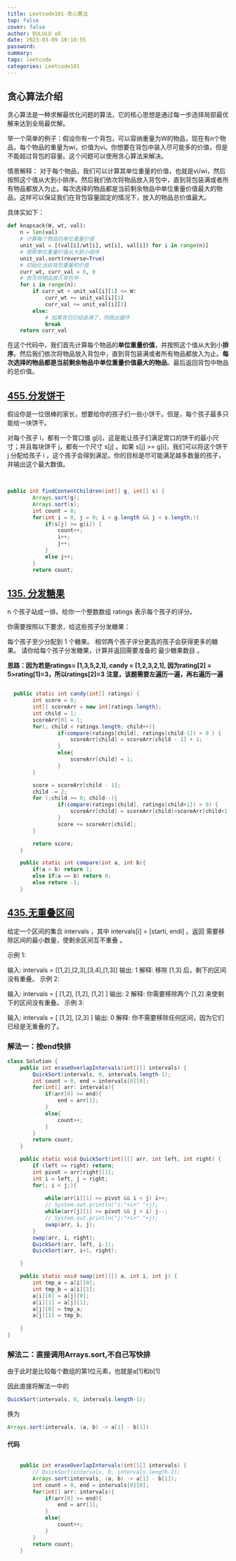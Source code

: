 ```yaml
---
title: Leetcode101-贪心算法
top: false
cover: false
author: DULULU oO
date: 2023-03-09 10:10:55
password:
summary:
tags: leetcode
categories: Leetcode101
---
```


## 贪心算法介绍

贪心算法是一种求解最优化问题的算法，它的核心思想是通过每一步选择局部最优解来达到全局最优解。

举一个简单的例子：假设你有一个背包，可以容纳重量为W的物品，现在有n个物品，每个物品的重量为wi，价值为vi。你想要在背包中装入尽可能多的价值，但是不能超过背包的容量。这个问题可以使用贪心算法来解决。

情景解释：
对于每个物品，我们可以计算其单位重量的价值，也就是vi/wi，然后按照这个值从大到小排序。然后我们依次将物品放入背包中，直到背包装满或者所有物品都放入为止。每次选择的物品都是当前剩余物品中单位重量价值最大的物品，这样可以保证我们在背包容量固定的情况下，放入的物品总价值最大。

具体实如下：
```python
def knapsack(W, wt, val):
    n = len(val)
    # 计算每个物品的单位重量价值
    unit_val = [(val[i]/wt[i], wt[i], val[i]) for i in range(n)]
    # 按照单位重量价值从大到小排序
    unit_val.sort(reverse=True)
    # 初始化当前背包重量和价值
    curr_wt, curr_val = 0, 0
    # 依次将物品放入背包中
    for i in range(n):
        if curr_wt + unit_val[i][1] <= W:
            curr_wt += unit_val[i][1]
            curr_val += unit_val[i][2]
        else:
            # 如果背包已经装满了，则跳出循环
            break
    return curr_val

```

在这个代码中，我们首先计算每个物品的**单位重量价值**，并按照这个值从大到小**排序**。然后我们依次将物品放入背包中，直到背包装满或者所有物品都放入为止。**每次选择的物品都是当前剩余物品中单位重量价值最大的物品**。最后返回背包中物品的总价值。

## [455.分发饼干](https://leetcode.cn/problems/assign-cookies/)

假设你是一位很棒的家长，想要给你的孩子们一些小饼干。但是，每个孩子最多只能给一块饼干。

对每个孩子 i，都有一个胃口值 g[i]，这是能让孩子们满足胃口的饼干的最小尺寸；并且每块饼干 j，都有一个尺寸 s[j] 。如果 s[j] >= g[i]，我们可以将这个饼干 j 分配给孩子 i ，这个孩子会得到满足。你的目标是尽可能满足越多数量的孩子，并输出这个最大数值。

 
```java
public int findContentChildren(int[] g, int[] s) {
        Arrays.sort(g);
        Arrays.sort(s);
        int count = 0;
        for(int i = 0, j = 0; i < g.length && j < s.length;){
            if(s[j] >= g[i]) {
                count++;
                i++;
                j++;
            }
            else j++;
        }
        return count;
```


## [135. 分发糖果](https://leetcode.cn/problems/candy)


n 个孩子站成一排。给你一个整数数组 ratings 表示每个孩子的评分。

你需要按照以下要求，给这些孩子分发糖果：

每个孩子至少分配到 1 个糖果。
相邻两个孩子评分更高的孩子会获得更多的糖果。
请你给每个孩子分发糖果，计算并返回需要准备的 最少糖果数目 。



**思路：因为若是ratings= [1,3,5,2,1], candy = [1,2,3,2,1], 因为rating[2] = 5>rating[1]=3，所以ratings[2]=3**
**注意，该题需要左遍历一遍，再右遍历一遍**

```java

  public static int candy(int[] ratings) {
        int score = 0;
        int[] scoreArr = new int[ratings.length];
        int child = 1;
        scoreArr[0] = 1;
        for(; child < ratings.length; child++){
                if(compare(ratings[child], ratings[child-1]) > 0 ) {
                    scoreArr[child] = scoreArr[child - 1] + 1;
                }
                else{
                    scoreArr[child] = 1;
                }
        }

        score = scoreArr[child - 1];
        child -= 2;
        for (;child >= 0; child--){
                if(compare(ratings[child], ratings[child+1]) > 0) {
                    scoreArr[child] = scoreArr[child]>scoreArr[child+1]? scoreArr[child]:(scoreArr[child+1] + 1);
                }
                score += scoreArr[child];
        }

        return score;
    }

    public static int compare(int a, int b){
        if(a > b) return 1;
        else if(a == b) return 0;
        else return -1;
    }
```

## [435.无重叠区间](https://leetcode.cn/problems/non-overlapping-intervals)

给定一个区间的集合 intervals ，其中 intervals[i] = [starti, endi] 。返回 需要移除区间的最小数量，使剩余区间互不重叠 。

示例 1:

输入: intervals = [[1,2],[2,3],[3,4],[1,3]]
输出: 1
解释: 移除 [1,3] 后，剩下的区间没有重叠。
示例 2:

输入: intervals = [ [1,2], [1,2], [1,2] ]
输出: 2
解释: 你需要移除两个 [1,2] 来使剩下的区间没有重叠。
示例 3:

输入: intervals = [ [1,2], [2,3] ]
输出: 0
解释: 你不需要移除任何区间，因为它们已经是无重叠的了。


### 解法一：按end快排

```java
class Solution {
    public int eraseOverlapIntervals(int[][] intervals) {
        QuickSort(intervals, 0, intervals.length-1);
        int count = 0, end = intervals[0][0];
        for(int[] arr: intervals){
            if(arr[0] >= end){
                end = arr[1];
            }
            else{
                count++;
            }
        }
        return count;
    }

    public static void QuickSort(int[][] arr, int left, int right) {
        if (left >= right) return;
        int pivot = arr[right][1];
        int i = left, j = right;
        for(; i < j;){
            
            while(arr[i][1] <= pivot && i < j) i++;
            // System.out.println("i:"+i+" "+j);
            while(arr[j][1] >= pivot && j > i) j--;
            // System.out.println("j:"+i+" "+j);
            swap(arr, i, j);
        }
        swap(arr, i, right);
        QuickSort(arr, left, i-1);
        QuickSort(arr, i+1, right);

    }

    public static void swap(int[][] a, int i, int j) {
        int tmp_a = a[i][0];
        int tmp_b = a[i][1];
        a[i][0] = a[j][0];
        a[i][1] = a[j][1];
        a[j][0] = tmp_a;
        a[j][1] = tmp_b;
        
    }
}
```

### 解法二：直接调用Arrays.sort,不自己写快排

由于此时是比较每个数组的第1位元素，也就是a[1]和b[1]

因此直接将解法一中的
```java
QuickSort(intervals, 0, intervals.length-1);
```
换为
```java
Arrays.sort(intervals, (a, b) -> a[1] - b[1])
```
#### 代码
```java

    public int eraseOverlapIntervals(int[][] intervals) {
        // QuickSort(intervals, 0, intervals.length-1);
        Arrays.sort(intervals, (a, b) -> a[1] - b[1]);
        int count = 0, end = intervals[0][0];
        for(int[] arr: intervals){
            if(arr[0] >= end){
                end = arr[1];
            }
            else{
                count++;
            }
        }
        return count;
    }
```
